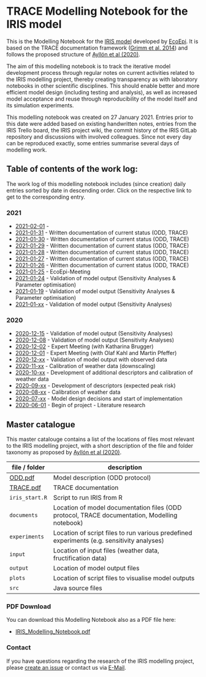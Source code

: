 # TRACE Modelling Notebook for the IRIS model

This is the Modelling Notebook for the [IRIS model](https://git.ufz.de/ecoepi/iris) developed by [EcoEpi](https://www.ufz.de/index.php?en=36552). 
It is based on the TRACE documentation framework ([Grimm et al. 2014](https://doi.org/10.1016/j.ecolmodel.2014.01.018)) and follows the proposed structure of
[Ayllón et al (2020)](https://doi.org/10.1016/j.envsoft.2020.104932).

The aim of this modelling notebook is to track the iterative model development process through regular notes on current activities related to the IRIS
modelling project, thereby creating transparency as with laboratory notebooks in other scientific disciplines. This should enable better and more efficient
model design (including testing and analysis), as well as increased model acceptance and reuse through reproducibility of the model itself and its simulation
experiments.

This modelling notebook was created on 27 January 2021. Entries prior to this date were added based on existing handwritten notes, entries from the 
IRIS Trello board, the IRIS project wiki, the commit history of the IRIS GitLab repository and discussions with involved colleagues. Since not every day can be
reproduced exactly, some entries summarise several days of modelling work.


## Table of contents of the work log:

The work log of this modelling notebook includes (since creation) daily entries sorted by date in descending order. Click on the respective link to get to the
corresponding entry. 

### 2021
* [2021-02-01](entries/2021-02-01.md) - 
* [2021-01-31](entries/2021-01-31.md) - Written documentation of current status (ODD, TRACE) 
* [2021-01-30](entries/2021-01-30.md) - Written documentation of current status (ODD, TRACE) 
* [2021-01-29](entries/2021-01-29.md) - Written documentation of current status (ODD, TRACE) 
* [2021-01-28](entries/2021-01-28.md) - Written documentation of current status (ODD, TRACE) 
* [2021-01-27](entries/2021-01-27.md) - Written documentation of current status (ODD, TRACE)
* [2021-01-26](entries/2021-01-26.md) - Written documentation of current status (ODD, TRACE) 
* [2021-01-25](entries/2021-01-25.md) - EcoEpi-Meeting
* [2021-01-24](entries/2021-01-24.md) - Validation of model output (Sensitivity Analyses & Parameter optimisation)
* [2021-01-19](entries/2021-01-19.md) - Validation of model output (Sensitivity Analyses & Parameter optimisation)
* [2021-01-xx](entries/2021-01-xx.md) - Validation of model output (Sensitivity Analyses)

### 2020

* [2020-12-15](entries/2020-12-15.md) - Validation of model output (Sensitivity Analyses)
* [2020-12-08](entries/2020-12-08.md) - Validation of model output (Sensitivity Analyses)
* [2020-12-02](entries/2020-12-02.md) - Expert Meeting (with Katharina Brugger)
* [2020-12-01](entries/2020-12-01.md) - Expert Meeting (with Olaf Kahl and Martin Pfeffer)
* [2020-12-xx](entries/2020-12-xx.md) - Validation of model output with observed data
* [2020-11-xx](entries/2020-11-xx.md) - Calibration of weather data (downscaling)
* [2020-10-xx](entries/2020-10-xx.md) - Development of additional descriptors and calibration of weather data
* [2020-09-xx](entries/2020-09-xx.md) - Development of descriptors (expected peak risk)
* [2020-08-xx](entries/2020-08-xx.md) - Calibration of weather data
* [2020-07-xx](entries/2020-07-xx.md) - Model design decisions and start of implementation
* [2020-06-01](entries/2020-06-xx.md) - Begin of project - Literature research


## Master catalogue

This master catalouge contains a list of the locations of files most relevant to the IRIS modelling project, with a short description of the file and folder
taxonomy as proposed by [Ayllón et al (2020)](https://doi.org/10.1016/j.envsoft.2020.104932).

| file / folder                                      | description                                                                                   |
|----------------------------------------------------|-----------------------------------------------------------------------------------------------|
| [ODD.pdf](documents/odd/iris_odd.pdf)              | Model description (ODD protocol)                                                              |
| [TRACE.pdf](documents/trace/iris_trace.pdf)        | TRACE documentation                                                                           |
| `iris_start.R`                                     | Script to run IRIS from R                                                                     |
| `documents`                                        | Location of model documentation files (ODD protocol, TRACE documentation, Modelling notebook) |
| `experiments`                                      | Location of script files to run various predefined experiments (e.g. sensitivity analyses)    |
| `input`                                            | Location of input files (weather data, fructification data)                                   |
| `output`                                           | Location of model output files                                                                |
| `plots`                                            | Location of script files to visualise model outputs                                           |
| `src`                                              | Java source files                                                                             |


### PDF Download

You can download this Modelling Notebook also as a PDF file here: 
* [IRIS_Modelling_Notebook.pdf](documents/trace/iris_modelling_notebook.pdf) 


### Contact

If you have questions regarding the research of the IRIS modelling project, please [create an issue](https://git.ufz.de/ecoepi/iris/-/issues) 
or contact us via [E-Mail](henning.nolzen@ufz.de).
